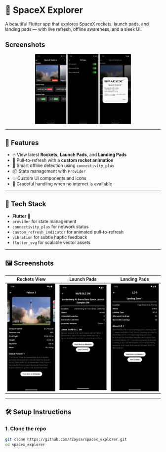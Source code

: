 # 🚀 SpaceX Explorer

A beautiful Flutter app that explores SpaceX rockets, launch pads, and landing pads — with live refresh, offline awareness, and a sleek UI.

## Screenshots

<p align="center">
  <img src="screenshots/home.png" width="20%"/>
  <img src="screenshots/settings.png" width="20%"/>
  <img src="screenshots/about.png" width="20%"/>
</p>

---

## 📱 Features

- 🔥 View latest **Rockets**, **Launch Pads**, and **Landing Pads**
- 🔄 Pull-to-refresh with a **custom rocket animation**
- 📡 Smart offline detection using `connectivity_plus`
- 📦 State management with `Provider`
- 💥 Custom UI components and icons
- 📴 Graceful handling when no internet is available

---

## 🧠 Tech Stack

- **Flutter** 💙
- `provider` for state management
- `connectivity_plus` for network status
- `custom_refresh_indicator` for animated pull-to-refresh
- `vibration` for subtle haptic feedback
- `flutter_svg` for scalable vector assets

---

## 🖼️ Screenshots

| Rockets View | Launch Pads | Landing Pads |
|--------------|-------------|-------------|
| ![rockets](screenshots/rockets.png) | ![launchpads](screenshots/launchpads.png) | ![landingpads](screenshots/landpads.png) |

---

## 🛠️ Setup Instructions

### 1. Clone the repo

```bash
git clone https://github.com/rZoysa/spacex_explorer.git
cd spacex_explorer
